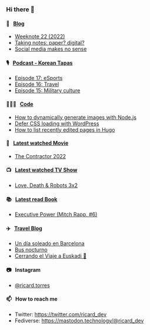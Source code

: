 ### Hi there 👋

#### 📝 &nbsp;&nbsp;[Blog](https://ricard.blog)

- [Weeknote 22 (2022)](https://ricard.blog/weeknote/week-22-2022/)
- [Taking notes: paper? digital?](https://ricard.blog/other/taking-notes-paper-digital/)
- [Social media makes no sense](https://ricard.blog/rant/social-media-makes-no-sense/)

#### 🎙 &nbsp;&nbsp;[Podcast - Korean Tapas](https://koreantapas.show/)

- [Episode 17: eSports](https://anchor.fm/korean-tapas/episodes/Episode-17-eSports-e1jhhb6)
- [Episode 16: Travel](https://anchor.fm/korean-tapas/episodes/Episode-16-Travel-e1iij17)
- [Episode 15: Military culture](https://anchor.fm/korean-tapas/episodes/Episode-15-Military-culture-e1htoif)

#### 👨🏻‍💻 &nbsp;&nbsp;[Code](https://ricard.dev)

- [How to dynamically generate images with Node.js](https://ricard.dev/how-to-dynamically-generate-images-with-node-js/)
- [Defer CSS loading with WordPress](https://ricard.dev/defer-css-loading-with-wordpress/)
- [How to list recently edited pages in Hugo](https://ricard.dev/how-to-list-recently-edited-pages-in-hugo/)

#### 🍿 &nbsp;&nbsp;[Latest watched Movie](https://quicoto.github.io/reviews/movies/)

- [The Contractor 2022](https://quicoto.github.io/reviews/movies/the-contractor-2022/)

#### 📺 &nbsp;&nbsp;[Latest watched TV Show](https://quicoto.github.io/reviews/tv-shows)

- [Love, Death &amp; Robots 3x2](https://quicoto.github.io/reviews/tv-shows/love-death-and-robots/3x2/)

#### 📚 &nbsp;&nbsp;[Latest read Book](https://ricard.blog/books/)

- [Executive Power (Mitch Rapp, #6)](https://www.goodreads.com/review/show/4644996172?utm_medium=api&amp;utm_source=rss)

#### ✈️ &nbsp;&nbsp;[Travel Blog](https://www.quicoto.com/)

- [Un día soleado en Barcelona](https://www.quicoto.com/un-dia-soleado-en-barcelona/)
- [Bus nocturno](https://www.quicoto.com/bus-nocturno/)
- [Cerrando el Viaje a Euskadi 👋](https://www.quicoto.com/cerrando-el-viaje-a-euskadi/)

#### 📷 &nbsp;&nbsp;Instagram
- [@ricard.torres](https://www.instagram.com/ricard.torres/)

#### 📫 &nbsp;&nbsp;How to reach me

- Twitter: https://twitter.com/ricard_dev
- Fediverse: https://mastodon.technology/@ricard_dev
